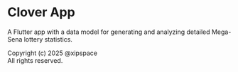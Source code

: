 # Clover App

A Flutter app with a data model for generating and analyzing detailed Mega-Sena lottery statistics.

Copyright (c) 2025 @xipspace
<br>
All rights reserved.